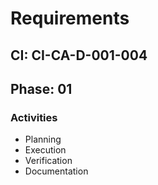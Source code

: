 # Requirements

## CI: CI-CA-D-001-004
## Phase: 01

### Activities
- Planning
- Execution
- Verification
- Documentation

